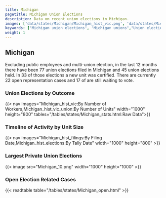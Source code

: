```yaml
---
title: Michigan
pagetitle: Michigan Union Elections
description: Data on recent union elections in Michigan.
images: ['data/states/Michigan/Michigan_hist_vic.png', 'data/states/Michigan/Michigan_hist_size.png', 'data/states/Michigan/Michigan_10.png']
keywords: ["Michigan union elections", "Michigan unions","Union elections"]
weight: 1
---
```

##  Michigan

Excluding public employees and multi-union election, in the last 12 months there have been 77 union elections filed in Michigan and 45 union elections held. In 33 of those elections a new unit was certified. There are currently 22 open representation cases and 17 of are still waiting to vote.

### Union Elections by Outcome
{{< nav images="Michigan_hist_vic:By Number of Workers,Michigan_hist_vic_union:By Number of Units" width="1000" height="800" tables="/tables/states/Michigan_stats.html:Raw Data">}}

### Timeline of Activity by Unit Size
{{< nav images="Michigan_hist_filings:By Filing Date,Michigan_hist_elections:By Tally Date" width="1000" height="800" >}}

### Largest Private Union Elections
{{< image src="Michigan_10.png" width="1000" height="1000"  >}}

### Open Election Related Cases
{{< readtable table="/tables/states/Michigan_open.html" >}}

